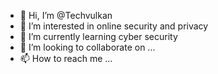 - 👋 Hi, I’m @Techvulkan
- 👀 I’m interested in online security and privacy
- 🌱 I’m currently learning cyber security
- 💞️ I’m looking to collaborate on ...
- 📫 How to reach me ...

<!---
Techvulkan/Techvulkan is a ✨ special ✨ repository because its `README.md` (this file) appears on your GitHub profile.
You can click the Preview link to take a look at your changes.
--->
